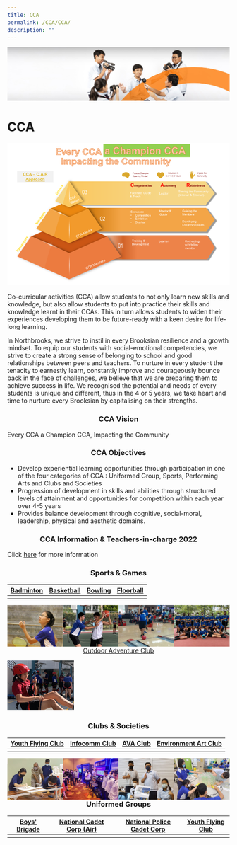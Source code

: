 ```yaml
---
title: CCA
permalink: /CCA/CCA/
description: ""
---
```

![](/images/cca.jpg)


CCA
===
![](/images/CCA%202022.png)

Co-curricular activities (CCA) allow students to not only learn new skills and knowledge, but also allow students to put into practice their skills and knowledge learnt in their CCAs. This in turn allows students to widen their experiences developing them to be future-ready with a keen desire for life-long learning.

  

In Northbrooks, we strive to instil in every Brooksian resilience and a growth mindset. To equip our students with social-emotional competencies, we strive to create a strong sense of belonging to school and good relationships between peers and teachers. To nurture in every student the tenacity to earnestly learn, constantly improve and courageously bounce back in the face of challenges, we believe that we are preparing them to achieve success in life. We recognised the potential and needs of every students is unique and different, thus in the 4 or 5 years, we take heart and time to nurture every Brooksian by capitalising on their strengths.

### <center> CCA Vision </center>

Every CCA a Champion CCA, Impacting the Community

### <center> CCA Objectives </center>

*   Develop experiential learning opportunities through participation in one of the four categories of CCA : Uniformed Group, Sports, Performing Arts and Clubs and Societies
*   Progression of development in skills and abilities through structured levels of attainment and opportunities for competition within each year over 4-5 years
*   Provides balance development through cognitive, social-moral, leadership, physical and aesthetic domains.


### <center> CCA Information & Teachers-in-charge 2022 </center>


Click [here](/files/2023%20CCA%20Deployment_As%20of%203%20Jan.pdf) for more information




### <center> Sports & Games </center>


| [Badminton](/CCA/Sports-and-Games/Badminton/)| [Basketball](/CCA/Sports-and-Games/Basketball/) | [Bowling](/CCA/Sports-and-Games/Bowling/) | [Floorball](/CCA/Sports-and-Games/Floorball/)
| -------- | -------- | -------- |-------- |
||||


<img src="/images/badminton.jpg" style="width:25%;float:left">

<img src="/images/Basketball.jpg" style="width:25%;float:left">

<img src="/images/Bowling.jpg" style="width:25%;float:left">

<img src="/images/Floorball.jpg" style="width:25%;float:left">




[<center>Outdoor Adventure Club</center>](/CCA/Sports-and-Games/Outdoor-Adventure-Club/)

<img src="/images/Odac.jpg" style="width:30%">

### <center> Clubs & Societies </center>


| [Youth Flying Club](/CCA/Clubs-and-Societies/Youth-Flying-Club/) | [Infocomm Club](/CCA/Clubs-and-Societies/Infocomm-Club/) | [AVA Club](/CCA/Clubs-and-Societies/AVA-club/) | [Environment Art Club](/CCA/Clubs-and-Societies/Environmental-Art-Club/)
| -------- | -------- | -------- |-------- |
||||

<img src="/images/Yfc.jpg" style="width:25%;float:left">

<img src="/images/Infocomm%20club.jpg" style="width:25%;float:left">

<img src="/images/Ava.jpg" style="width:25%;float:left">

<img src="/images/Eac.jpg" style="width:25%;float:left">




	
	
	
### <center> Uniformed Groups </center>


| [Boys' Brigade](/CCA/Uniformed-Groups/Boys-Brigade/) | [National Cadet Corp (Air)](/CCA/Uniformed-Groups/National-Cadet-Corps-Air/) | [National Police Cadet Corp](/CCA/Uniformed-Groups/National-Police-Cadet-Corps/) | [Youth Flying Club](/CCA/Clubs-and-Societies/Youth-Flying-Club/)
| -------- | -------- | -------- |-------- |
||||